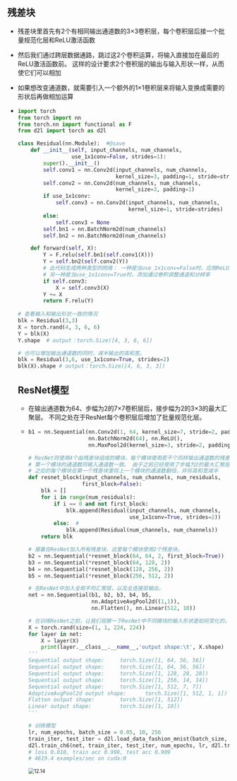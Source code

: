 ## 残差块

- 残差块里首先有2个有相同输出通道数的3×3卷积层，每个卷积层后接一个批量规范化层和ReLU激活函数
- 然后我们通过跨层数据通路，跳过这2个卷积运算，将输入直接加在最后的ReLU激活函数前。 这样的设计要求2个卷积层的输出与输入形状一样，从而使它们可以相加
-  如果想改变通道数，就需要引入一个额外的1×1卷积层来将输入变换成需要的形状后再做相加运算

- ```python
  import torch
  from torch import nn
  from torch.nn import functional as F
  from d2l import torch as d2l
  
  class Residual(nn.Module):  #@save
      def __init__(self, input_channels, num_channels,
                   use_1x1conv=False, strides=1):
          super().__init__()
          self.conv1 = nn.Conv2d(input_channels, num_channels,
                                 kernel_size=3, padding=1, stride=strides)
          self.conv2 = nn.Conv2d(num_channels, num_channels,
                                 kernel_size=3, padding=1)
          if use_1x1conv:
              self.conv3 = nn.Conv2d(input_channels, num_channels,
                                     kernel_size=1, stride=strides)
          else:
              self.conv3 = None
          self.bn1 = nn.BatchNorm2d(num_channels)
          self.bn2 = nn.BatchNorm2d(num_channels)
  
      def forward(self, X):
          Y = F.relu(self.bn1(self.conv1(X)))
          Y = self.bn2(self.conv2(Y))
          # 此代码生成两种类型的网络： 一种是当use_1x1conv=False时，应用ReLU非线性函数之前，将输入添加到输出。
          # 另一种是当use_1x1conv=True时，添加通过卷积调整通道和分辨率
          if self.conv3:
              X = self.conv3(X)
          Y += X
          return F.relu(Y)
      
  # 查看输入和输出形状一致的情况
  blk = Residual(3,3)
  X = torch.rand(4, 3, 6, 6)
  Y = blk(X)
  Y.shape  # output：torch.Size([4, 3, 6, 6])
  
  # 也可以增加输出通道数的同时，减半输出的高和宽。
  blk = Residual(3,6, use_1x1conv=True, strides=2)
  blk(X).shape # output：torch.Size([4, 6, 3, 3])
  ```

  ## ResNet模型

  - 在输出通道数为64、步幅为2的7×7卷积层后，接步幅为2的3×3的最大汇聚层。 不同之处在于ResNet每个卷积层后增加了批量规范化层。

  - ```python
    b1 = nn.Sequential(nn.Conv2d(1, 64, kernel_size=7, stride=2, padding=3),
                       nn.BatchNorm2d(64), nn.ReLU(),
                       nn.MaxPool2d(kernel_size=3, stride=2, padding=1))
    
    # ResNet则使用4个由残差块组成的模块，每个模块使用若干个同样输出通道数的残差块。 
    # 第一个模块的通道数同输入通道数一致。 由于之前已经使用了步幅为2的最大汇聚层，所以无须减小高和宽。 
    # 之后的每个模块在第一个残差块里将上一个模块的通道数翻倍，并将高和宽减半
    def resnet_block(input_channels, num_channels, num_residuals,
                     first_block=False):
        blk = []
        for i in range(num_residuals):
            if i == 0 and not first_block:
                blk.append(Residual(input_channels, num_channels,
                                    use_1x1conv=True, strides=2))
            else:  # 
                blk.append(Residual(num_channels, num_channels))
        return blk
    
    # 接着在ResNet加入所有残差块，这里每个模块使用2个残差块。
    b2 = nn.Sequential(*resnet_block(64, 64, 2, first_block=True))
    b3 = nn.Sequential(*resnet_block(64, 128, 2))
    b4 = nn.Sequential(*resnet_block(128, 256, 2))
    b5 = nn.Sequential(*resnet_block(256, 512, 2))
    
    # 在ResNet中加入全局平均汇聚层，以及全连接层输出。
    net = nn.Sequential(b1, b2, b3, b4, b5,
                        nn.AdaptiveAvgPool2d((1,1)),
                        nn.Flatten(), nn.Linear(512, 10))
    
    # 在训练ResNet之前，让我们观察一下ResNet中不同模块的输入形状是如何变化的。 在之前所有架构中，分辨率降低，通道数量增加，直到全局平均汇聚层聚集所有特征
    X = torch.rand(size=(1, 1, 224, 224))
    for layer in net:
        X = layer(X)
        print(layer.__class__.__name__,'output shape:\t', X.shape)
    '''
    Sequential output shape:     torch.Size([1, 64, 56, 56])
    Sequential output shape:     torch.Size([1, 64, 56, 56])
    Sequential output shape:     torch.Size([1, 128, 28, 28])
    Sequential output shape:     torch.Size([1, 256, 14, 14])
    Sequential output shape:     torch.Size([1, 512, 7, 7])
    AdaptiveAvgPool2d output shape:      torch.Size([1, 512, 1, 1])
    Flatten output shape:        torch.Size([1, 512])
    Linear output shape:         torch.Size([1, 10])
    '''
    
    # 训练模型
    lr, num_epochs, batch_size = 0.05, 10, 256
    train_iter, test_iter = d2l.load_data_fashion_mnist(batch_size, resize=96)
    d2l.train_ch6(net, train_iter, test_iter, num_epochs, lr, d2l.try_gpu())
    # loss 0.010, train acc 0.998, test acc 0.909
    # 4619.4 examples/sec on cuda:0
    ```

     <img src="img/12.14.png" alt="12.14" style="zoom:80%;" />